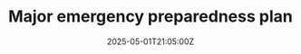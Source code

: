 ---
title: Major emergency preparedness plan
linkTitle: Major emergency preparedness plan
date: '2025-05-01T21:05:00Z'
weight: 1
description: No content
draft: false
ref: major-emergency-preparedness-plan
---
